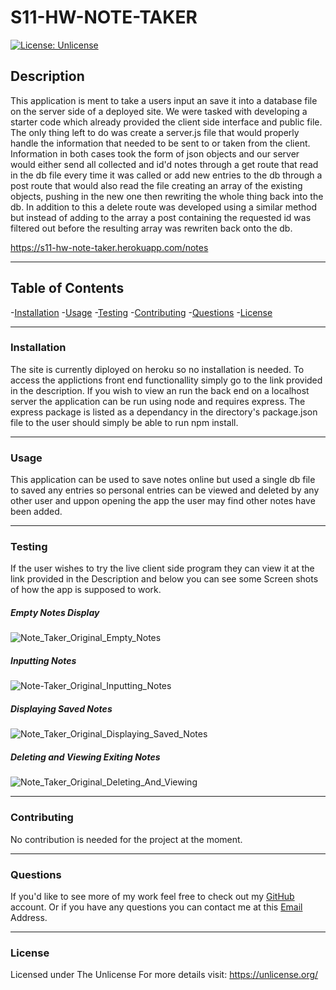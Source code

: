 # S11-HW-NOTE-TAKER    

[![License: Unlicense](https://img.shields.io/badge/license-Unlicense-blue.svg)](http://unlicense.org/)
        
##  Description
This application is ment to take a users input an save it into a database file on the server side of a deployed site. We were tasked with developing a starter code which already provided the client side interface and public file. The only thing left to do was create a server.js file that would properly handle the information that needed to be sent to or taken from the client. Information in both cases took the form of json objects and our server would either send all collected and id'd notes through a get route that read in the db file every time it was called or add new entries to the db through a post route that would also read the file creating an array of the existing objects, pushing in the new one then rewriting the whole thing back into the db. In addition to this a delete route was developed using a similar method but instead of adding to the array a post containing the requested id was filtered out before the resulting array was rewriten back onto the db. 

https://s11-hw-note-taker.herokuapp.com/notes

-----

## Table of Contents
-[Installation](#installation)
-[Usage](#usage)
-[Testing](#testing)
-[Contributing](#contributing)
-[Questions](#questions)
-[License](#license)

---

### Installation

The site is currently diployed on heroku so no installation is needed. To access the applictions front end functionallity simply go to the link provided in the description. If you wish to view an run the back end on a localhost server the application can be run using node and requires express. The express package is listed as a dependancy in the directory's package.json file to the user should simply be able to run npm install.

---

### Usage

This application can be used to save notes online but used a single db file to saved any entries so personal entries can be viewed and deleted by any other user and uppon opening the app the user may find other notes have been added.

---

### Testing

 If the user wishes to try the live client side program they can view it at the link provided in the Description and below you can see some Screen shots of how the app is supposed to work.
 
 ##### Empty Notes Display
 ![Note_Taker_Original_Empty_Notes](https://user-images.githubusercontent.com/84884625/141106125-6f145f0a-ade8-422b-9d58-c9ac9d3298c9.png)
 
##### Inputting Notes
 ![Note-Taker_Original_Inputting_Notes](https://user-images.githubusercontent.com/84884625/141106141-8075e73f-65fb-4f49-9052-d0b66b542987.png)
 
 ##### Displaying Saved Notes
 ![Note_Taker_Original_Displaying_Saved_Notes](https://user-images.githubusercontent.com/84884625/141106152-5ab93019-d443-4b4a-a852-f3d71ca8a6ac.png)

##### Deleting and Viewing Exiting Notes
![Note_Taker_Original_Deleting_And_Viewing](https://user-images.githubusercontent.com/84884625/141106277-ce7090ba-b405-40bd-afbb-1f56a804b333.png)


 ---

 ### Contributing

No contribution is needed for the project at the moment.

---

### Questions

If you'd like to see more of my work feel free to check out my [GitHub](https://github.com/joe-toni) account.
Or if you have any questions you can contact me at this [Email](mailto:joefaburrieta@gmail.com) Address.

---

### License

Licensed under The Unlicense
For more details visit: https://unlicense.org/

